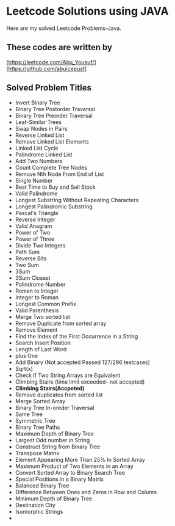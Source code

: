 # Leetcode Solutions using JAVA

Here are my solved Leetcode Problems-Java.


## These codes are written by

[https://leetcode.com/Abu_Yousuf/]    
[https://github.com/abuicepust]


## Solved Problem Titles

- Invert Binary Tree
- Binary Tree Postorder Traversal
- Binary Tree Preorder Traversal
- Leaf-Similar Trees
- Swap Nodes in Pairs
- Reverse Linked List
- Remove Linked List Elements
- Linked List Cycle
- Palindrome Linked List
- Add Two Numbers
- Count Complete Tree Nodes
- Remove Nth Node From End of List
- Single Number
- Best Time to Buy and Sell Stock
- Valid Palindrome
- Longest Substring Without Repeating Characters
- Longest Palindromic Substring
- Pascal's Triangle
- Reverse Integer
- Valid Anagram
- Power of Two
- Power of Three
- Divide Two Integers
- Path Sum
- Reverse Bits
- Two Sum
- 3Sum
- 3Sum Closest
- Palindrome Number
- Roman to Integer
- Integer to Roman
- Longest Common Prefix
- Valid Parenthesis
- Merge Two sorted list
- Remove Duplicate from sorted array
- Remove Element
- Find the Index of the First Occurrence in a String
- Search Insert Position
- Length of Last Word
- plus One
- Add Binary (Not accepted Passed 127/296 testcases)
- Sqrt(x)
- Check If Two String Arrays are Equivalent
- Climbing Stairs (time limit exceeded- not accepted)
- **Climbing Stairs(Accpeted)**
- Remove duplicates from sorted list
- Merge Sorted Array
- Binary Tree In-oreder Traversal
- Same Tree
- Symmetric Tree
- Binary Tree Paths
- Maximum Depth of Binary Tree
- Largest Odd number in String
- Construct String from Binary Tree
- Transpose Matrix
- Element Appearing More Than 25% In Sorted Array
- Maximum Product of Two Elements in an Array
- Convert Sorted Array to Binary Search Tree
- Special Positions in a Binary Matrix
- Balanced Binary Tree
- Difference Between Ones and Zeros in Row and Column
- Minimum Depth of Binary Tree
- Destination City
- Isomorphic Strings
- 
